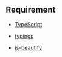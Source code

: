## Requirement

- [TypeScript](https://www.typescriptlang.org/)

- [typings](https://github.com/typings/typings)

- [js-beautify](https://github.com/beautify-web/js-beautify)

